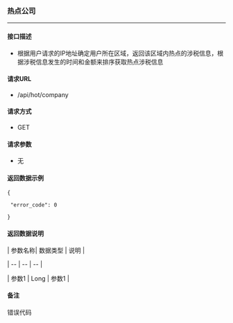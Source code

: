 ### 热点公司

---

#### 接口描述

* 根据用户请求的IP地址确定用户所在区域，返回该区域内热点的涉税信息，根据涉税信息发生的时间和金额来排序获取热点涉税信息

#### 请求URL

* /api/hot/company

#### 请求方式

* GET

#### 请求参数

* 无

#### 返回数据示例

```
{

 "error_code": 0

}
```

#### 返回数据说明

\| 参数名称\| 数据类型 \| 说明 \|

\| -- \| -- \| -- \|

\| 参数1 \| Long \| 参数1 \|

#### 备注

错误代码

